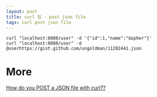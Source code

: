 ```yaml
---
layout: post
title: curl 팁 - post json file
tags: curl post json file
---
```


```
curl "localhost:8080/user" -d '{"id":1,"name":"Gopher"}'
curl "localhost:8080/user" -d @userhttps://gist.github.com/ungoldman/11282441.json
```

# More
[How do you POST a JSON file with curl??](https://gist.github.com/ungoldman/11282441)
